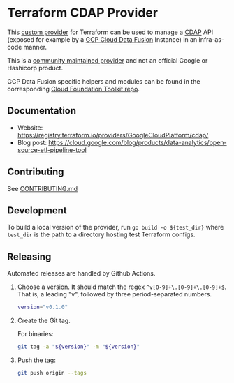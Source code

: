 # Terraform CDAP Provider

This
[custom provider](https://www.terraform.io/docs/extend/writing-custom-providers.html)
for Terraform can be used to manage a
[CDAP](https://docs.cdap.io/cdap/current/en/index.html) API (exposed for example by a
[GCP Cloud Data Fusion](https://cloud.google.com/data-fusion/) Instance) in an
infra-as-code manner.

This is a
[community maintained provider](https://www.terraform.io/docs/providers/type/community-index.html)
and not an official Google or Hashicorp product.

GCP Data Fusion specific helpers and modules can be found in the corresponding
[Cloud Foundation Toolkit repo](https://github.com/terraform-google-modules/terraform-google-data-fusion).

## Documentation

- Website: https://registry.terraform.io/providers/GoogleCloudPlatform/cdap/
- Blog post: https://cloud.google.com/blog/products/data-analytics/open-source-etl-pipeline-tool

## Contributing

See [CONTRIBUTING.md](./CONTRIBUTING.md)

## Development

To build a local version of the provider, run `go build -o ${test_dir}` 
where `test_dir` is the path to a directory hosting test Terraform configs.

## Releasing

Automated releases are handled by Github Actions.

1. Choose a version. It should match the regex `^v[0-9]+\.[0-9]+\.[0-9]+$`.
   That is, a leading "v", followed by three period-separated numbers.

   ```bash
   version="v0.1.0"
   ```

1. Create the Git tag.

   For binaries:

   ```bash
   git tag -a "${version}" -m "${version}"
   ```

1. Push the tag:

   ```bash
   git push origin --tags
   ```
